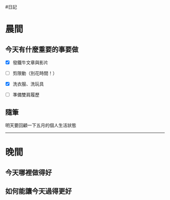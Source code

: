 #日記 
# 晨間

## 今天有什麼重要的事要做
- [x] 發鐵牛文章與影片
- [ ] 剪限動（別花時間！）
- [x] 洗衣服、洗玩具
- [ ] 準備雙肩履歷



## 隨筆
明天要回顧一下五月的個人生活狀態

---

# 晚間

## 今天哪裡做得好

## 如何能讓今天過得更好